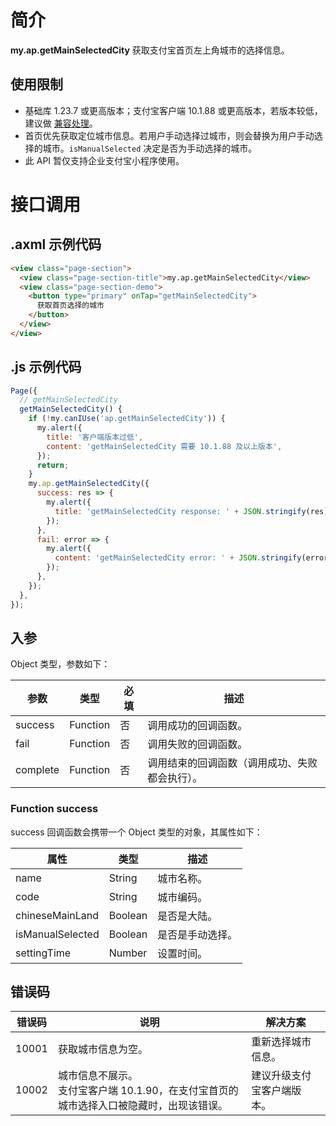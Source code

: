 # 简介

**my.ap.getMainSelectedCity** 获取支付宝首页左上角城市的选择信息。

## 使用限制

- 基础库 1.23.7 或更高版本；支付宝客户端 10.1.88 或更高版本，若版本较低，建议做 [兼容处理](https://opendocs.alipay.com/mini/framework/compatibility)。
- 首页优先获取定位城市信息。若用户手动选择过城市，则会替换为用户手动选择的城市。`isManualSelected` 决定是否为手动选择的城市。
- 此 API 暂仅支持企业支付宝小程序使用。

# 接口调用

## .axml 示例代码

```html
<view class="page-section">
  <view class="page-section-title">my.ap.getMainSelectedCity</view>
  <view class="page-section-demo">
    <button type="primary" onTap="getMainSelectedCity">
      获取首页选择的城市
    </button>
  </view>
</view>
```

## .js 示例代码

```javascript
Page({
  // getMainSelectedCity
  getMainSelectedCity() {
    if (!my.canIUse('ap.getMainSelectedCity')) {
      my.alert({
        title: '客户端版本过低',
        content: 'getMainSelectedCity 需要 10.1.88 及以上版本',
      });
      return;
    }
    my.ap.getMainSelectedCity({
      success: res => {
        my.alert({
          title: 'getMainSelectedCity response: ' + JSON.stringify(res),
        });
      },
      fail: error => {
        my.alert({
          content: 'getMainSelectedCity error: ' + JSON.stringify(error),
        });
      },
    });
  },
});
```

## 入参

Object 类型，参数如下：

| **参数** | **类型** | **必填** | **描述** |
| --- | --- | --- | --- |
| success | Function | 否 | 调用成功的回调函数。 |
| fail | Function | 否 | 调用失败的回调函数。 |
| complete | Function | 否 | 调用结束的回调函数（调用成功、失败都会执行）。 |

### Function success

success 回调函数会携带一个 Object 类型的对象，其属性如下：

| **属性**         | **类型** | **描述**                                    |
| ---------------- | -------- | ------------------------------------------- |
| name             | String   | 城市名称。                                  |
| code             | String   | 城市编码。                                  |
| chineseMainLand  | Boolean  | 是否是大陆。                                |
| isManualSelected | Boolean  | 是否是手动选择。                            |
| settingTime      | Number   | 设置时间。                                  |

## 错误码

| **错误码** | **说明** | **解决方案** |
| --- | --- | --- |
| 10001 | 获取城市信息为空。 | 重新选择城市信息。 |
| 10002 | 城市信息不展示。<br/>支付宝客户端 10.1.90，在支付宝首页的城市选择入口被隐藏时，出现该错误。 | 建议升级支付宝客户端版本。 |
